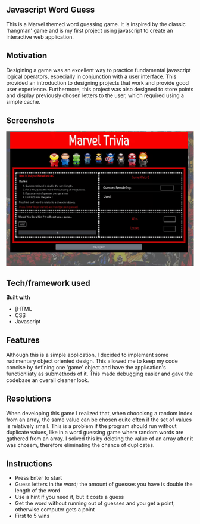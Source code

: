 ## Javascript Word Guess
This is a Marvel themed word guessing game. It is inspired by the classic 'hangman' game and is my first project using javascript to create an interactive web application. 

## Motivation
Desigining a game was an excellent way to practice fundamental javascript logical operators, especially in conjunction with a user interface. This provided an introduction to designing projects that work and provide good user experience. Furthermore, this project was also designed to store points and display previously chosen letters to the user, which required using a simple cache. 
 
## Screenshots

![](./assets/images/marvelTrivia.gif)

## Tech/framework used

<b>Built with</b>
- [HTML
- CSS 
- Javascript

## Features
Although this is a simple application, I decided to implement some rudimentary object oriented design. This allowed me to keep my code concise by defining one 'game' object and have the application's functionliaty as submethods of it. This made debugging easier and gave the codebase an overall cleaner look. 

## Resolutions
When developing this game I realized that, when choooisng a random index from an array, the same value can be chosen quite often if the set of values is relatively small. This is a problem if the program should run without duplicate values, like in a word guessing game where random words are gathered from an array. I solved this by deleting the value of an array after it was chosem, therefore eliminating the chance of duplicates. 

## Instructions
* Press Enter to start
* Guess letters in the word; the amount of guesses you have is double the length of the word
* Use a hint if you need it, but it costs a guess
* Get the word without running out of guesses and you get a point, otherwise computer gets a point
* First to 5 wins
